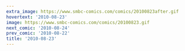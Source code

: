 ```yaml
---
extra_image: https://www.smbc-comics.com/comics/20100823after.gif
hovertext: '2010-08-23'
image: https://www.smbc-comics.com/comics/20100823.gif
next_comic: '2010-08-24'
prev_comic: '2010-08-22'
title: '2010-08-23'
---
```


